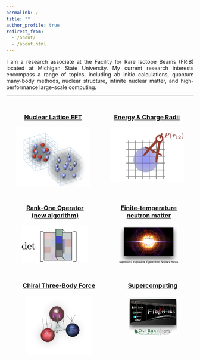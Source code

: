 ```yaml
---
permalink: /
title: ""
author_profile: true
redirect_from: 
  - /about/
  - /about.html
---
```


<!-- <div style="text-align:center;">
<H1>Welcome to Yuanzhuo's web page</H1>
</div> -->
<!-- ------ -->
<div style="text-align:justify;">
I am a research associate at the Facility for Rare Isotope Beams (FRIB) located at Michigan State University. My current research interests encompass a range of topics, including ab initio calculations, quantum many-body methods, nuclear structure, infinite nuclear matter, and high-performance large-scale computing.
</div>

------
<style>
    .container {
        display: flex;
        flex-wrap: wrap;
        justify-content: central;
    }
    .column {
        flex-basis: calc(33.33% - 20px);
        margin: 10px;
        text-align: central;
    }
    .column img {
        max-width: 100%;
        height: auto;
    }
</style>

<div class="container">
    <div class="column">
        <a href="/research#work-1">
        <div style="text-align:center;">
        <h3>Nuclear Lattice EFT</h3>
        <img src="/files/work-logo-1.png" alt="Nuclear Lattice EFT" width="200" >
        </div>
        </a>
    </div>
    <div class="column">
        <a href="/research#work-2">
        <div style="text-align:center;">
        <h3>Energy & Charge Radii</h3>
        <img src="/files/work-logo-2.png" alt="Nuclear Lattice EFT" width="200">
        </div>
        </a>
    </div>
    <div class="column">
        <a href="/research#work-3">
        <div style="text-align:center;">
        <h3>Rank-One Operator<br>  (new algorithm)</h3>
        <img src="/files/work-logo-3.png" alt="Nuclear Lattice EFT" width="180">
        </div>
        </a>
    </div>
    <div class="column">
        <a href="/research#work-4">
        <div style="text-align:center;">
        <h3>Finite-temperature<br>neutron matter</h3>
        <img src="/files/work-logo-4.png" alt="Nuclear Lattice EFT" width="160">
        </div>
         </a>
    </div>
    <div class="column">
     <a href="/research#work-5">
        <div style="text-align:center;">
        <h3>Chiral Three-Body Force</h3>
        <img src="/files/work-logo-5.png" alt="Nuclear Lattice EFT" width="180">
        </div>
        </a>
    </div>
    <div class="column">
     <a href="/research#work-6">
        <div style="text-align:center;">
        <h3>Supercomputing</h3>
        <img src="/files/work-logo-6.png" alt="Nuclear Lattice EFT" width="130">
        </div>
        </a>
    </div>
</div>
